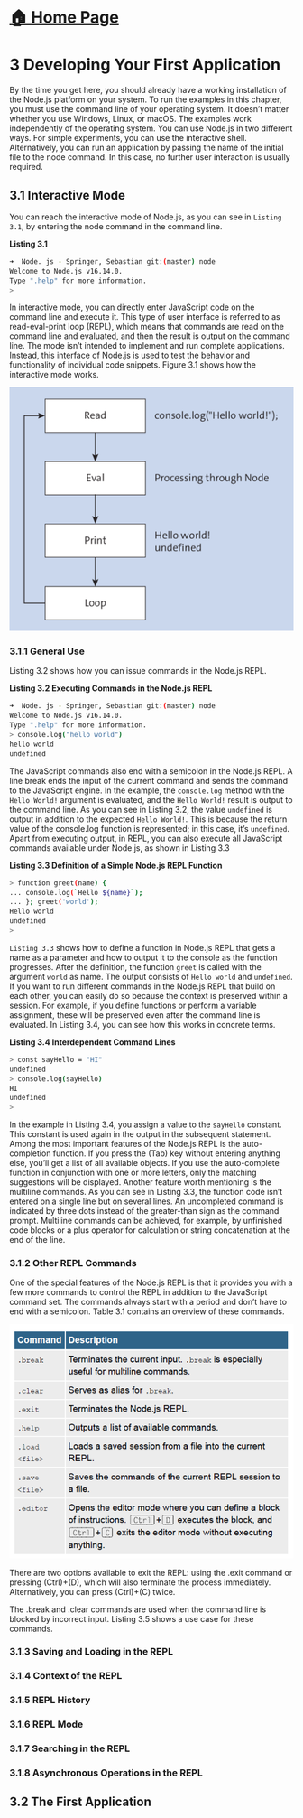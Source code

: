 # [🏠 Home Page](../../readme.md)

# 3 Developing Your First Application


By the time you get here, you should already have a working
installation of the Node.js platform on your system. To run the
examples in this chapter, you must use the command line of your
operating system. It doesn’t matter whether you use Windows, Linux,
or macOS. The examples work independently of the operating
system. You can use Node.js in two different ways. For simple
experiments, you can use the interactive shell. Alternatively, you can
run an application by passing the name of the initial file to the node
command. In this case, no further user interaction is usually
required.

## 3.1 Interactive Mode

You can reach the interactive mode of Node.js, as you can see in
`Listing 3.1`, by entering the node command in the command line.

**Listing 3.1**

```bash
➜  Node. js - Springer, Sebastian git:(master) node
Welcome to Node.js v16.14.0.
Type ".help" for more information.
> 
```

In interactive mode, you can directly enter JavaScript code on the
command line and execute it. This type of user interface is referred
to as read-eval-print loop (REPL), which means that commands are
read on the command line and evaluated, and then the result is
output on the command line. The mode isn’t intended to implement
and run complete applications. Instead, this interface of Node.js is
used to test the behavior and functionality of individual code
snippets. Figure 3.1 shows how the interactive mode works.


![Figure 3.1 Interactive Mode of Node.js](./../img/03_001.png)

### 3.1.1 General Use
Listing 3.2 shows how you can issue commands in the Node.js
REPL.

**Listing 3.2 Executing Commands in the Node.js REPL**

```bash
➜  Node. js - Springer, Sebastian git:(master) node
Welcome to Node.js v16.14.0.
Type ".help" for more information.
> console.log("hello world")
hello world
undefined
```

The JavaScript commands also end with a semicolon in the Node.js
REPL. A line break ends the input of the current command and
sends the command to the JavaScript engine. In the example, the
`console.log` method with the `Hello World!` argument is evaluated,
and the `Hello World!` result is output to the command line. As you
can see in Listing 3.2, the value `undefined` is output in addition to the
expected `Hello World!`. This is because the return value of the
console.log function is represented; in this case, it’s `undefined`.
Apart from executing output, in REPL, you can also execute all
JavaScript commands available under Node.js, as shown in
Listing 3.3

**Listing 3.3 Definition of a Simple Node.js REPL Function**

```bash
> function greet(name) {
... console.log(`Hello ${name}`);
... }; greet('world');
Hello world
undefined
>
```

`Listing 3.3` shows how to define a function in Node.js REPL that gets
a name as a parameter and how to output it to the console as the
function progresses. After the definition, the function `greet` is called
with the argument `world` as name. The output consists of `Hello world`
and `undefined`. If you want to run different commands in the Node.js
REPL that build on each other, you can easily do so because the
context is preserved within a session. For example, if you define
functions or perform a variable assignment, these will be preserved
even after the command line is evaluated. In Listing 3.4, you can see
how this works in concrete terms.

**Listing 3.4 Interdependent Command Lines**

```bash
> const sayHello = "HI"
undefined
> console.log(sayHello)
HI
undefined
>
```

In the example in Listing 3.4, you assign a value to the `sayHello`
constant. This constant is used again in the output in the subsequent
statement. Among the most important features of the Node.js REPL
is the auto-completion function. If you press the (Tab) key without
entering anything else, you’ll get a list of all available objects. If you
use the auto-complete function in conjunction with one or more
letters, only the matching suggestions will be displayed. Another
feature worth mentioning is the multiline commands. As you can see
in Listing 3.3, the function code isn’t entered on a single line but on
several lines. An uncompleted command is indicated by three dots
instead of the greater-than sign as the command prompt. Multiline
commands can be achieved, for example, by unfinished code blocks
or a plus operator for calculation or string concatenation at the end of
the line.

### 3.1.2 Other REPL Commands
One of the special features of the Node.js REPL is that it provides
you with a few more commands to control the REPL in addition to
the JavaScript command set. The commands always start with a
period and don’t have to end with a semicolon. Table 3.1 contains an
overview of these commands.

![img](img/1.png)

There are two options available to exit the REPL: using the .exit
command or pressing (Ctrl)+(D), which will also terminate the
process immediately. Alternatively, you can press (Ctrl)+(C) twice.

The .break and .clear commands are used when the command line
is blocked by incorrect input. Listing 3.5 shows a use case for these
commands.


### 3.1.3 Saving and Loading in the REPL

### 3.1.4 Context of the REPL
### 3.1.5 REPL History


### 3.1.6 REPL Mode
### 3.1.7 Searching in the REPL
### 3.1.8 Asynchronous Operations in the REPL

## 3.2 The First Application

###
###
###
###